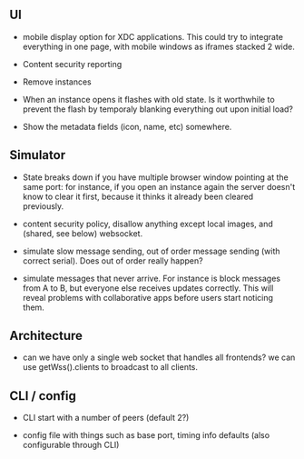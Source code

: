 ## UI

- mobile display option for XDC applications. This could try to integrate
  everything in one page, with mobile windows as iframes stacked 2 wide.

- Content security reporting

- Remove instances

- When an instance opens it flashes with old state. Is it worthwhile to prevent
  the flash by temporaly blanking everything out upon initial load?

- Show the metadata fields (icon, name, etc) somewhere.

## Simulator

- State breaks down if you have multiple browser window pointing at the same
  port: for instance, if you open an instance again the server doesn't know to
  clear it first, because it thinks it already been cleared previously.

- content security policy, disallow anything except local images,
  and (shared, see below) websocket.

- simulate slow message sending, out of order message sending (with correct
  serial). Does out of order really happen?

- simulate messages that never arrive. For instance is block messages from A to
  B, but everyone else receives updates correctly. This will reveal problems
  with collaborative apps before users start noticing them.

## Architecture

- can we have only a single web socket that handles all frontends? we can
  use getWss().clients to broadcast to all clients.

## CLI / config

- CLI start with a number of peers (default 2?)

- config file with things such as base port, timing info defaults (also
  configurable through CLI)
